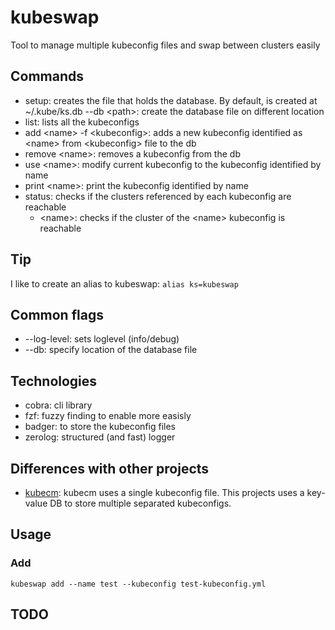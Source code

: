 # kubeswap
Tool to manage multiple kubeconfig files and swap between clusters easily

## Commands
- setup: creates the file that holds the database. By default, is created at ~/.kube/ks.db 
    --db \<path\>: create the database file on different location
- list: lists all the kubeconfigs
- add \<name\> -f \<kubeconfig\>: adds a new kubeconfig identified as \<name\> from \<kubeconfig\> file to the db
- remove \<name\>: removes a kubeconfig from the db
- use \<name\>: modify current kubeconfig to the kubeconfig identified by name
- print \<name\>: print the kubeconfig identified by name
- status: checks if the clusters referenced by each kubeconfig are reachable
  - \<name>\: checks if the cluster of the \<name\> kubeconfig is reachable

## Tip
I like to create an alias to kubeswap:
`alias ks=kubeswap`

## Common flags
- --log-level: sets loglevel (info/debug)
- --db: specify location of the database file

## Technologies
- cobra: cli library
- fzf: fuzzy finding to enable more easisly
- badger: to store the kubeconfig files
- zerolog: structured (and fast) logger

## Differences with other projects
- [kubecm](https://github.com/sunny0826/kubecm): kubecm uses a single kubeconfig file. This projects uses a key-value DB to store multiple separated kubeconfigs.

## Usage
### Add
```
kubeswap add --name test --kubeconfig test-kubeconfig.yml
```

## TODO